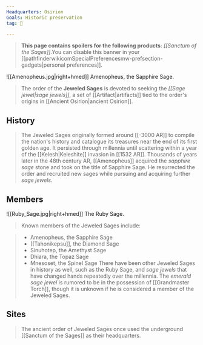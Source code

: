 ```yaml
---
Headquarters: Osirion
Goals: Historic preservation
tag: 👥

---
```


> **This page contains spoilers for the following products**: *[[Sanctum of the Sages]]*.You can disable this banner in your [[pathfinderwikicomSpecialPreferencesmw-prefsection-gadgets|personal preferences]].


![[Amenopheus.jpg|right+hmed]] 
 Amenopheus, the Sapphire Sage.
> The order of the **Jeweled Sages** is devoted to seeking the *[[Sage jewel|sage jewels]]*, a set of [[Artifact|artifacts]] tied to the order's origins in [[Ancient Osirion|ancient Osirion]].



## History

> The Jeweled Sages originally formed around [[-3000 AR]] to compile the nation's history and catalogue its treasures near the end of its first golden age. It persisted through millennia until scattering within a year of the [[Kelesh|Keleshite]] invasion in [[1532 AR]].
> Thousands of years later in the 48th century AR, [[Amenopheus]] acquired the *sapphire sage* stone and took on the title of Sapphire Sage. He resurrected the order and recruited new sages while pursuing and acquiring further *sage jewels*.


## Members

![[Ruby_Sage.jpg|right+hmed]] 
 The Ruby Sage.
> Known members of the Jeweled Sages include:

> - Amenopheus, the Sapphire Sage
> - [[Tahonikepsu]], the Diamond Sage
> - Sinuhotep, the Amethyst Sage
> - Dhiara, the Topaz Sage
> - Mnesoset, the Spinel Sage
> There have been other Jeweled Sages in history as well, such as the Ruby Sage, and *sage jewels* that have changed hands repeatedly over the millennia.
> The *emerald sage jewel* is rumored to be in the possession of [[Grandmaster Torch]], though it is unknown if he is considered a member of the Jeweled Sages.


## Sites

> The ancient order of Jeweled Sages once used the underground [[Sanctum of the Sages]] as their headquarters.







